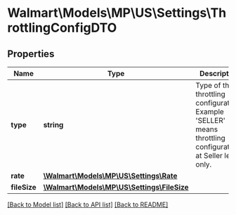 # Walmart\Models\MP\US\Settings\ThrottlingConfigDTO

## Properties

Name | Type | Description | Notes
------------ | ------------- | ------------- | -------------
**type** | **string** | Type of the throttling configuration. Example 'SELLER' means throttling configurations at Seller level only. | [optional]
**rate** | [**\Walmart\Models\MP\US\Settings\Rate**](Rate.md) |  | [optional]
**fileSize** | [**\Walmart\Models\MP\US\Settings\FileSize**](FileSize.md) |  | [optional]


[[Back to Model list]](./) [[Back to API list]](../../../../../README.md#supported-apis) [[Back to README]](../../../../../README.md)
